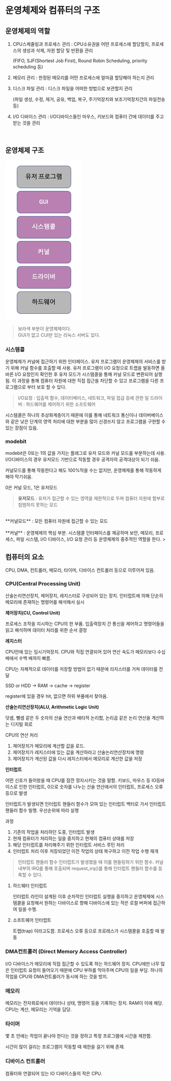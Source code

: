 # 운영체제와 컴퓨터의 구조

## 운영체제의 역할

1. CPU스케줄링과 프로세스 관리 : CPU소유권을 어떤 프로세스에 할당할지, 프로세스의 생성과 삭제, 자원 할당 및 반환을 관리 
    
    (FIFO, SJF(Shortest Job First), Round Robin Scheduling, priority scheduling 등)
    
2. 메모리 관리 : 한정된 메모리를 어떤 프로세스에 얼마큼 할당해야 하는지 관리
3. 디스크 파일 관리 : 디스크 파일을 어떠한 방법으로 보관할지 관리
    
    (파일 생성, 수정, 제거, 공유, 백업, 복구, 주기억장치와 보조기억장치간의 파일전송 등)
    
4. I/O 디바이스 관리 : I/O디바이스들인 마우스, 키보드와 컴퓨터 간에 데이터를 주고 받는 것을 관리

<br>

## 운영체제 구조

![](/OS/img/os_and_computer.png)

> 보라색 부분이 운영체제이다. <br>
> GUI가 없고 CUI만 있는 리눅스 서버도 있다.

### 시스템콜

 운영체제가 커널에 접근하기 위한 인터페이스. 유저 프로그램이 운영체제의 서비스를 받기 위해 커널 함수를 호출할 때 사용. 유저 프로그램이 I/O 요청으로 트랩을 발동하면 올바른 I/O 요청인지 확인한 후 유저 모드가 시스템콜을 통해 커널 모드로 변환되어 실행됨. 이 과정을 통해 컴퓨터 자원에 대한 직접 접근을 차단할 수 있고 프로그램을 다른 프로그램으로 부터 보호 할 수 있다.

> I/O요청 : 입출력 함수, 데이터베이스, 네트워크, 파일 접급 등에 관한 일
드라이버 : 하드웨어를 제어하기 위한 소프트웨어
> 

시스템콜은 하나의 추상화계층이기 때문에 이를 통해 네트워크 통신이나 데이버베이스와 같은 낮은 단계의 영역 처리에 대한 부분을 많이 신경쓰지 않고 프로그램을 구현할 수 있는 장점이 있음. 

### modebit

 modebit은 0또는 1의 값을 가지는 플래그로 유저 모드와 커널 모드를 부분하는데 사용. I/O디바이스의 경우 유저모드 기반으로 작동할 경우 공격자의 공격대상이 되기 쉬움.

 커널모드를 통해 작동한다고 해도 100%막을 수는 없지만, 운영체제를 통해 작동하게 해야 막기쉬움.

0은 커널 모드, 1은 유저모드

> **유저모드** : 유저가 접근할 수 있는 영역을 제한적으로 두며 컴퓨터 자원에 함부로 침범하지 못하는 모드 <br>
<br>
**커널모드** : 모든 컴퓨터 자원에 접근할 수 있는 모드 <br>
<br>
**커널** : 운영체제의 핵심 부분. 시스템콜 인터페이스를 제공하며 보안, 메모리, 프로세스, 파일 시스템, I/O 디바이스, I/O 요청 관리 등 운영체제의 중추적인 역할을 한다.
> 

<br>

## 컴퓨터의 요소

CPU, DMA, 컨트롤러, 메모리, 타이머, 디바이스 컨트롤러 등으로 이루어져 있음.

### CPU(Central Processing Unit)

산술논리연산장치, 제어장치, 레지스터로 구성되어 있는 장치. 인터럽트에 의해 단순히 메모리에 존재하는 명령어를 해석해서 실시

**제어장치(CU, Control Unit)**

프로세스 조작을 지시하는 CPU의 한 부품. 입출력장치 간 통신을 제어하고 명령어들을 읽고 해석하며 데이터 처리를 위한 순서 결정

**레지스터**

CPU안에 있는 임시기억장치. CPU와 직접 연결되어 있어 연산 속도가 메모리보다 수십 배에서 수백 배까지 빠름.

CPU는 자체적으로 데이터를 저장할 방법이 없기 때문에 리지스터를 거쳐 데이터를 전달

SSD or HDD → RAM → cache → register 

register에 있을 경우 hit, 없으면 하위 부품에서 찾아옴.

**산술논리연산장치(ALU, Arithmetic Logic Unit)**

덧셈, 뺄셈 같은 두 숫자의 산술 연산과 배타적 논리합, 논리곱 같은 논리 연산을 계산하는 디지털 회로

CPU의 연산 처리

1. 제어장치가 메모리에 계산할 값을 로드.
2. 제어장치가 레지스터에 있는 값을 계산하라고 산술논리연산장치에 명령
3. 제어장치가 계산된 값을 다시 레지스터에서 메모리로 계산한 값을 저장

**인터럽트**

어떤 신호가 들어왔을 때 CPU를 잠깐 정지시키는 것을 말함. 키보드, 마우스 등 IO등바이스로 인한 인터럽트, 0으로 숫자를 나누는 산술 연산에서의 인터럽트, 프로세스 오류 등으로 발생

인터럽트가 발생되면 인터럽트 핸들러 함수가 모여 있는 인터럽트 백터로 가서 인터럽트 핸들러 함수 빌행. 우선순위에 따라 실행

과정

1. 기존의 작업을 처리하던 도중, 인터럽트 발생
2. 현재 컴퓨터가 처리하는 일을 중지하고 현재의 컴퓨터 상태를 저장
3. 해당 인터럽트를 처리해주기 위한 인터럽트 서비스 루틴 처리
4. 인터럽트 처리 이후 저장되었던 이전 작업의 상태 복구하고 이전 작업 수행 재개

> 인터럽트 핸들러 함수
인터럽트가 발생했을 때 이를 핸들링하기 위한 함수. 커널 내부의 IRQ를 통해 호출되며 request_irq()를 통해 인터럽트 핸들러 함수를 등록할 수 있다.
> 
1. 하드웨터 인터럽트
    
    인터럽트 라인이 설계된 이후 순차적인 인터럽트 실행을 중지하고 운영체제에 시스템콜을 요청해서 원하는 다바이스로 향해 디바이스에 있는 작은 로컬 버퍼에 접근하여 일을 수행.
    
2. 소프트웨어 인터럽트
    
    트랩(trap) 이라고도함. 프로세스 오류 등으로 프로레스가 시스템콜을 호출할 때 발동
    

### DMA컨트롤러 (Direct Memory Access Controller)

 I/O 디바이스가 메모리에 직접 접근할 수 있도록 하는 하드웨어 장치. CPU에만 너무 많은 인터럽트 요청이 들어오기 때문에 CPU 부하를 막아주며 CPU의 일을 부담. 하나의 작업을 CPU와 DMA컨트롤러가 동시에 하는 것을 방지.

### 메모리

메모리는 전자회로에서 데이터나 상태, 명령어 등을 기록하는 장치. RAM이 이에 해당. CPU는 계산, 메모리는 기억을 담당.

### 타이머

몇 초 안에는 작업이 끝나야 한다는 것을 정하고 특정 프로그램에 시간을 제한함.

시간이 많이 걸리는 프로그램이 작동할 때 제한을 걸기 위해 존재.

### 디바이스 컨트롤러

컴퓨터와 연결되어 있는 IO 디바이스들의 작은 CPU.
